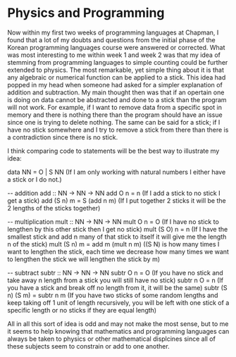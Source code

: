 # Physics and Programming 

Now within my first two weeks of programming languages at Chapman, I found that a lot of my doubts and questions from the initial phase of the Korean programming languages course were 
answered or corrected. What was most interesting to me within week 1 and week 2 was that my idea of stemming from programming languages to simple counting could be further 
extended to physics. The most remarkable, yet simple thing about it is that any algebraic or numerical function can be applied to a stick. This idea had popped in my head when someone
had asked for a simpler explanation of addition and subtraction. My main thought then was that if an opertain one is doing on data cannot be abstracted and done to a stick than 
the program will not work. For example, if I want to remove data from a specific spot in memory and there is nothing there than the program should have an issue since one is 
trying to delete nothing. The same can be said for a stick; if I have no stick somewhere and I try to remove a stick from there than there is a contradiction since there is no stick.

I think comparing code to statements will be the best way to illustrate my idea:

data NN = O | S NN  (If I am only working with natural numbers I either have a stick or I do not.)

-- addition 
    add :: NN -> NN -> NN
    add O n = n (If I add a stick to no stick I get a stick)
    add (S n) m = S (add n m) (If I put together 2 sticks it will be the 2 lengths of the sticks together)

-- multiplication
mult :: NN -> NN -> NN
mult O n = O (If I have no stick to lengthen by this other stick then I get no stick)
mult (S O) n = n (If I have the smallest stick and add n many of that stick to itself it will give me the length n of the stick)
mult (S n) m = add m (mult n m) ((S N) is how many times I want to lengthen the stick, each time we decrease how many times we want to lengthen the stick we will lengthen
the stick by m)

-- subtract
subtr :: NN -> NN -> NN
subtr O n = O (If you have no stick and take away n length from a stick you will still have no stick)
subtr n O = n (If you have a stick and break off no length from it, it will be the same)
subtr (S n) (S m) = subtr n m (If you have two sticks of some random lengths and keep taking off 1 unit of length recursively, you will be left with one stick of a 
specific length or no sticks if they are equal length)

All in all this sort of idea is odd and may not make the most sense, but to me it seems to help knowing that mathematics and programming languages can always be taken 
to physics or other mathematical displcines since all of these subjects seem to constrain or add to one another. 
